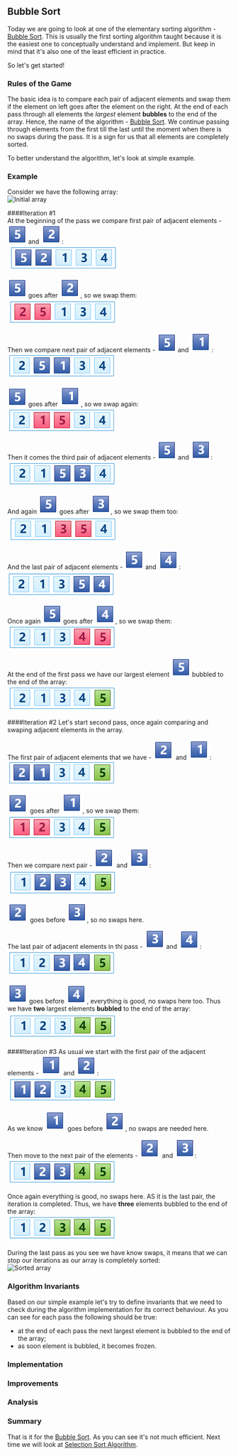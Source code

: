 ## Bubble Sort
Today we are going to look at one of the elementary sorting algorithm - [Bubble Sort][]. This is usually the first sorting algorithm taught because it is the easiest one to conceptually understand and implement. But keep in mind that it's also one of the least efficient in practice.

So let's get started!

### Rules of the Game
The basic idea is to compare each pair of adjacent elements and swap them if the element on left goes after the element on the right. At the end of each pass through all elements the *largest* element **bubbles** to the end of the array. Hence, the name of the algorithm - [Bubble Sort][]. We continue passing through elements from the first till the last until the moment when there is no swaps during the pass. It is a sign for us that all elements are completely sorted.

To better understand the algorithm, let's look at simple example.

### Example
Consider we have the following array:  
![Initial array](images/initial-array.png)

####Iteration #1  
At the beginning of the pass we compare first pair of adjacent elements - ![5](../images/5.png) and ![2](../images/2.png):  
![First pass - compare first pair](images/1th-iteration-1th-pair.png)

![5](../images/5.png) goes after ![2](../images/2.png), so we swap them:  
![First pass - swap first pair](images/1th-iteration-1th-swap.png)

Then we compare next pair of adjacent elements - ![5](../images/5.png) and ![1](../images/1.png):  
![First pass - compare 2th pair](images/1th-iteration-2th-pair.png)

![5](../images/5.png) goes after ![1](../images/1.png), so we swap again:  
![First pass - swap 2th pair](images/1th-iteration-2th-swap.png)

Then it comes the third pair of adjacent elements - ![5](../images/5.png) and ![3](../images/3.png):  
![First pass - compare 3th pair](images/1th-iteration-3th-pair.png)

And again ![5](../images/5.png) goes after ![3](../images/3.png), so we swap them too:  
![First pass - swap 3th pair](images/1th-iteration-3th-swap.png)

And the last pair of adjacent elements - ![5](../images/5.png) and ![4](../images/4.png):   
![First pass - compare 4th pair](images/1th-iteration-4th-pair.png)

Once again ![5](../images/5.png) goes after ![4](../images/4.png), so we swap them:  
![First pass - swap 4th pair](images/1th-iteration-4th-swap.png)

At the end of the first pass we have our largest element ![5](../images/5.png) bubbled to the end of the array:  
![First pass is completed](images/1th-iteration-completed.png)

####Iteration #2 
Let's start second pass, once again comparing and swaping adjacent elements in the array. 

The first pair of adjacent elements that we have - ![2](../images/2.png) and ![1](../images/1.png):  
![2th pass - compare first pair](images/2th-iteration-1th-pair.png)

![2](../images/2.png) goes after ![1](../images/1.png), so we swap them:  
![2th pass - swap first pair](images/2th-iteration-1th-swap.png)

Then we compare next pair - ![2](../images/2.png) and ![3](../images/3.png):  
![2th pass - compare 2th pair](images/2th-iteration-2th-pair.png)

![2](../images/2.png) goes before ![3](../images/3.png), so no swaps here.

The last pair of adjacent elements in thi pass - ![3](../images/3.png) and ![4](../images/4.png):  
![2th pass - compare 3th pair](images/2th-iteration-3th-pair.png)

![3](../images/3.png) goes before ![4](../images/4.png), everything is good, no swaps here too. Thus we have **two** largest elements **bubbled** to the end of the array:  
![2th pass is completed](images/2th-iteration-completed.png)

####Iteration #3 
As usual we start with the first pair of the adjacent elements - ![1](../images/1.png) and ![2](../images/2.png):  
![3th pass - compare 1th pair](images/3th-iteration-1th-pair.png)

As we know ![1](../images/1.png) goes before ![2](../images/2.png), no swaps are needed here.

Then move to the next pair of the elements - ![2](../images/2.png) and ![3](../images/3.png):  
![3th pass - compare 2th pair](images/3th-iteration-2th-pair.png)

Once again everything is good, no swaps here. AS it is the last pair, the iteration is completed. Thus, we have **three** elements bubbled to the end of the array:  
![3th pass is completed](images/3th-iteration-completed.png)

During the last pass as you see we have know swaps, it means that we can stop our iterations as our array is completely sorted:  
![Sorted array](images/sorted-array.png)

### Algorithm Invariants
Based on our simple example let's try to define invariants that we need to check during the algorithm implementation for its correct behaviour. As you can see for each pass the following should be true:

* at the end of each pass the next largest element is bubbled to the end of the array;
* as soon element is bubbled, it becomes frozen.

### Implementation

### Improvements

### Analysis

### Summary 
That is it for the [Bubble Sort][]. As you can see it's not much efficient. Next time we will look at [Selection Sort Algorithm][next].

[Bubble Sort]: https://en.wikipedia.org/wiki/Bubble_sort "Bubble Sort - Wikipedia"
[sorting-algorithm]: ../../README.md
[in-place]: ../../README.md#in-place-and-not-in-place
[comparison sort]: ../README.md
[next]: ../selection-sort/README.md "Insertion Sort Algorithm"
